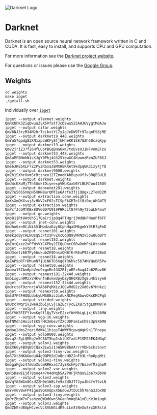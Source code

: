 ![Darknet Logo](http://pjreddie.com/media/files/darknet-black-small.png)

# Darknet #
Darknet is an open source neural network framework written in C and CUDA. It is fast, easy to install, and supports CPU and GPU computation.

For more information see the [Darknet project website](http://pjreddie.com/darknet).

For questions or issues please use the [Google Group](https://groups.google.com/forum/#!forum/darknet).

## Weights

    cd weights
    make ipget
    ./getall.sh

Individually over [```ipget```](https://dist.ipfs.io/#ipget)
    
    ipget --output alexnet.weights QmRKUhK3ZiqDwuuZvX5VfatfJcDSwoS25AHJUVygtMGAJw
    ipget --output cifar.weights QmV6NJ3rzM34M2hrTcibxtYC7yJgJeDW9Tt9TaqnFS8jME
    ipget --output darknet19_448.weights QmYu57qpdg8ZXN1apcWKFy8fjkHheKK1S87G2h6QcaqKyp
    ipget --output darknet19.weights QmV2jriZ37f26HfLCorBGqBHG6xK7toDvsUJ1NFvomEFzs
    ipget --output darknet53_448.weights QmSuMFBNmhNiLKJgY9Phj4GS25YewGC4KuwmzRenZUF8SJ
    ipget --output darknet53.weights QmebJKEbXLF7Z2PyZRSxaJBMXHEKXet9kdpqGR3ixy4jYQ
    ipget --output darknet9000.weights QmZh1SXhr8vmSrBtznxu12TZmodKAbBupuUfJv8RQBSULB
    ipget --output darknet.weights QmU4cKXuMj7Th5GoktDiyeexpVWpXaxU6YLBLMJoo415UV
    ipget --output densenet201.weights QmV7u565SVmpH5XKN8urQMT1e6Arfo3fj1QUgxL2TeNJ2M
    ipget --output extraction.conv.weights QmXsXmQKXsvj8zHkV2xF62sTCSpFkXMTe1f8i9mjAHGbT5
    ipget --output extraction.weights QmPcfJcbMfKBx8UV66D7U919PHRcit87Fh9yT2ouLN4muY
    ipget --output go.weights Qmb81jRtUAt8h517QaCrijpQq4FTHgrj3WdQHFNuoPf6FF
    ipget --output jnet-conv.weights QmUho6xn9CiNiS51MpdzaKay8CphHqaGM6gekY9tRfqFmD
    ipget --output resnet101.weights Qmek2oBycALNUzqS3FtzsPvZKcQqQQ9yMRNzv5owQUoBrt
    ipget --output resnet152.weights QmZntQxzz2xPFWsVYCXPby2EEQuDncC6RwDnhPoL8tca6m
    ipget --output resnet18.weights QmU3setz6D7Py6bukubZE9DnsxQHBfKrR6uP92suF22BoG
    ipget --output resnet34.weights QmZAP9pRTrDMumN7jUiNK7D5Xq8YR6hkc5b7AMYQuDR5Pw
    ipget --output resnet50.weights Qmbea157An6phVvu9xgmRn1GG2BfjoBEz6xq4Jb62Rbv8K
    ipget --output resnext101-32x4d.weights QmbLxgLn9MzxVHkvnfnBukwUpyDZyQHQXBzXgEu4k5sye8
    ipget --output resnext152-32x4d.weights QmdrctoT9zrnrjAYA66PqMXizJQCwMdD2z2Xd6v6YHhkzi
    ipget --output resnext50.weights QmSU7P4FHQGLUokyUMS8Bic2iALkNCMeqRbwvQKsKMCPq5
    ipget --output strided.weights QmUzcTWqrivZweHZbGiyCSjCaZEcTycEZXB75tgLUMM8TH
    ipget --output tiny.weights QmSYVW3FEFY1woKqSf1QyTVsrE2zxfWnMbLgLjxjKVS6MW
    ipget --output vgg-16.weights QmTNMdhJHoiotEK5rHK3mbevfZXCUDPam1wCh9s3p9X6M8
    ipget --output vgg-conv.weights QmNou2dmsZrqrLMdW411hiqsT4KWfMcpwqWqH9n1TPnepe
    ipget --output yolo9000.weights Qmcq2rZgLQEKqJeSC3AT5hp1sktUXYadLP1SM23EK4NGqC
    ipget --output yolov1.weights QmZX6Gy4BXqW3CQax3Lw5z1nW5W88bAArrrVbHScks5nvt
    ipget --output yolov2-tiny-voc.weights QmS7Xt3NKbGmduU4g9QPH2dJo8nsHDZJnFh3LrRo8pqMtL
    ipget --output yolov2-tiny.weights QmbgaPgbz47mUuXucmRRHxaC7JyERskPp77EsawfMzqhoM
    ipget --output yolov2-voc.weights QmRSDawiEjd7Bpoq447m4oMqb5A2PHFjRhQoSZo67xBbVH
    ipget --output yolov2.weights QmVqY88WGn8GsdZ2H9e1W8Lfe9xZdDJT72ywJN4fvTSvLN
    ipget --output yolov3-spp.weights QmYvmGV8wFP4igus9GKmQpxXbEdGwJtbUCbh7mnG3JbxRD
    ipget --output yolov3-tiny.weights QmPrZhpW7vFsahzoQW9d6wnShGanRmWqRA1xELKxJm1ugK
    ipget --output yolov3.weights QmdZhErd8GpHCzecVLSVbNGLdESuLLn8tNeXoSrxXK8std
